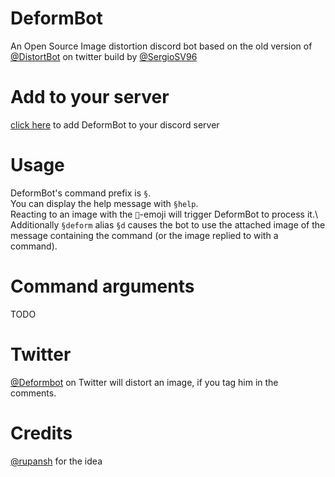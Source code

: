 # DeformBot
An Open Source Image distortion discord bot based on the old version of [@DistortBot](https://twitter.com/DistortBot) on twitter build by [@SergioSV96](https://github.com/SergioSV96)

# Add to your server
[click here](https://discord.com/oauth2/authorize?client_id=971742838024978463&permissions=140660558912&scope=bot) to add DeformBot to your discord server

# Usage
DeformBot's command prefix is `§`.\
You can display the help message with `§help`.\
Reacting to an image with the `🤖`-emoji will trigger DeformBot to process it.\ 
Additionally `§deform` alias `§d` causes the bot to use the attached image of the message containing the command (or the image replied to with a command).

# Command arguments
TODO

# Twitter
[@Deformbot](https://twitter.com) on Twitter will distort an image, if you tag him in the comments.

# Credits
[@rupansh](https://github.com/rupansh) for the idea
